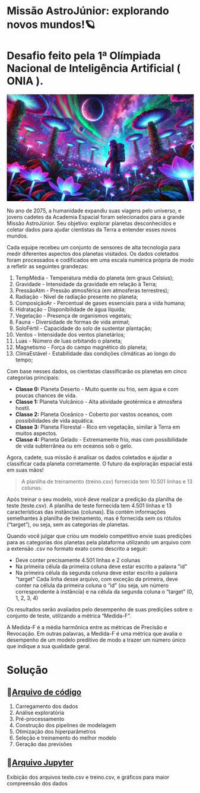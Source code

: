 # Missão AstroJúnior: explorando novos mundos!🪐
# Desafio feito pela **1ª Olímpiada Nacional de Inteligência Artificial ( ONIA )**. 
![Space Banner](/assets/banner.webp)

No ano de 2075, a humanidade expandiu suas viagens pelo universo, e jovens cadetes da Academia Espacial foram selecionados para a grande Missão AstroJúnior. Seu objetivo: explorar planetas desconhecidos e coletar dados para ajudar cientistas da Terra a entender esses novos mundos.

Cada equipe recebeu um conjunto de sensores de alta tecnologia para medir diferentes aspectos dos planetas visitados. Os dados coletados foram processados e codificados em uma escala numérica própria de modo a refletir as seguintes grandezas:

1. TempMédia - Temperatura média do planeta (em graus Celsius);
1. Gravidade - Intensidade da gravidade em relação à Terra;
1. PressãoAtm - Pressão atmosférica (em atmosferas terrestres);
1. Radiação - Nível de radiação presente no planeta;
1. ComposiçãoAr - Percentual de gases essenciais para a vida humana;
1. Hidratação - Disponibilidade de água líquida;
1. Vegetação - Presença de organismos vegetais;
1. Fauna - Diversidade de formas de vida animal;
1. SoloFértil - Capacidade do solo de sustentar plantação;
1. Ventos - Intensidade dos ventos planetários;
1. Luas - Número de luas orbitando o planeta;
1. Magnetismo - Força do campo magnético do planeta;
1. ClimaEstável - Estabilidade das condições climáticas ao longo do tempo;

Com base nesses dados, os cientistas classificarão os planetas em cinco categorias principais:

- **Classe 0:** Planeta Deserto - Muito quente ou frio, sem água e com poucas chances de vida.
- **Classe 1:** Planeta Vulcânico - Alta atividade geotérmica e atmosfera hostil.
- **Classe 2:** Planeta Oceânico - Coberto por vastos oceanos, com possibilidades de vida aquática.
- **Classe 3:** Planeta Florestal - Rico em vegetação, similar à Terra em muitos aspectos.
- **Classe 4:** Planeta Gelado - Extremamente frio, mas com possibilidade de vida subterrânea ou em oceanos sob o gelo.

Agora, cadete, sua missão é analisar os dados coletados e ajudar a classificar cada planeta corretamente. O futuro da exploração espacial está em suas mãos!

> A planilha de treinamento (treino.csv) fornecida tem 10.501 linhas e 13 colunas.

Após treinar o seu modelo, você deve realizar a predição da planilha de teste (teste.csv). A planilha de teste fornecida tem 4.501 linhas e 13 características das instâncias (colunas). Ela contém informações semelhantes à planilha de treinamento, mas é fornecida sem os rótulos (“target”), ou seja, sem as categorias de planetas.

Quando você julgar que criou um modelo competitivo envie suas predições para as categorias dos planetas pela plataforma utilizando um arquivo com a extensão .csv no formato exato como descrito a seguir:

- Deve conter precisamente 4.501 linhas e 2 colunas
- Na primeira célula da primeira coluna deve estar escrito a palavra "id"
- Na primeira célula da segunda coluna deve estar escrito a palavra "target"
Cada linha desse arquivo, com exceção da primeira, deve conter na célula da primeira coluna o “id” (ou seja, um número correspondente à instância) e na célula da segunda coluna o “target” (0, 1, 2, 3, 4)

Os resultados serão avaliados pelo desempenho de suas predições sobre o conjunto de teste, utilizando a métrica “Medida-F”.

A Medida-F é a média harmônica entre as métricas de Precisão e Revocação. Em outras palavras, a Medida-F é uma métrica que avalia o desempenho de um modelo preditivo de modo a trazer um número único que indique a sua qualidade geral.

# Solução

## 📁[**Arquivo de código**](main.py)

1. Carregamento dos dados
1. Análise exploratória
1. Pré-processamento
1. Construção dos pipelines de modelagem
1. Otimização dos hiperparâmetros
1. Seleção e treinamento do melhor modelo
1. Geração das previsões

## 📁[**Arquivo Jupyter**](jupyther.ipynb)

Exibição dos arquivos teste.csv e treino.csv, e gráficos para maior compreensão dos dados